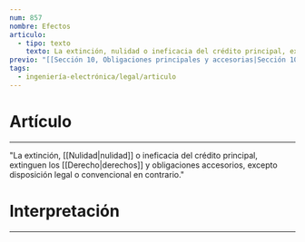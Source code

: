 ```yaml
---
num: 857
nombre: Efectos
articulo:
  - tipo: texto
    texto: La extinción, nulidad o ineficacia del crédito principal, extinguen los derechos y obligaciones accesorios, excepto disposición legal o convencional en contrario.
previo: "[[Sección 10, Obligaciones principales y accesorias|Sección 10, Obligaciones principales y accesorias]]"
tags:
  - ingeniería-electrónica/legal/articulo
---
```

# Artículo
---
"La extinción, [[Nulidad|nulidad]] o ineficacia del crédito principal, extinguen los [[Derecho|derechos]] y obligaciones accesorios, excepto disposición legal o convencional en contrario."

# Interpretación
---
